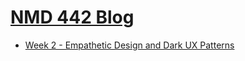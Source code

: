# [NMD 442 Blog](https://kiontupper.github.io/NMD-442-blog)

 - [Week 2 - Empathetic Design and Dark UX Patterns](https://kiontupper.github.io/NMD-442-blog/week2)
